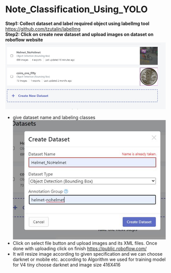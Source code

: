 # Note_Classification_Using_YOLO
<b>Step1: Collect dataset and label required object using labelImg tool </b><br>https://github.com/tzutalin/labelImg<br>
<b>Step2: Click on create new dataset and upload images on dataset on roboflow website</b><br>
<img src="https://github.com/ashwinichavan5443/Note_Classification_Using_YOLO/blob/master/t1.jpg"></img><br>
-	give dataset name and labeling classes<br>
<img src="https://github.com/ashwinichavan5443/Note_Classification_Using_YOLO/blob/master/t2.jpg"></img><br>
-	Click on select file button and upload images and its XML files. Once done with uploading click on finish
https://public.roboflow.com/
-	It will resize image according to given specification and we can choose darknet or mobile etc. according to Algorithm we used for training model for V4 tiny choose darknet and image size 416X416

